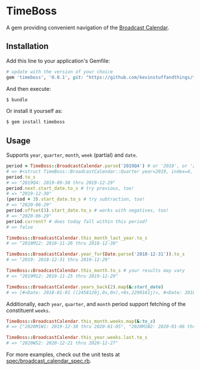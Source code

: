 # TimeBoss
A gem providing convenient navigation of the [Broadcast Calendar](https://en.wikipedia.org/wiki/Broadcast_calendar).

## Installation
Add this line to your application's Gemfile:
```ruby
# update with the version of your choice
gem 'timeboss', '0.0.1', git: "https://github.com/kevinstuffandthings/timeboss.git"
```

And then execute:
```bash
$ bundle
```

Or install it yourself as:
```bash
$ gem install timeboss
```

## Usage
Supports `year`, `quarter`, `month`, `week` (partial) and `date`.

```ruby
period = TimeBoss::BroadcastCalendar.parse('2019Q4') # or '2018', or '2018M3', or '2019-12-21', or '2020W32', or '2020M3W2'
# => #<struct TimeBoss::BroadcastCalendar::Quarter year=2019, index=4, start_date=#<Date: 2019-09-30 ((2458757j,0s,0n),+0s,2299161j)>, end_date=#<Date: 2019-12-29 ((2458847j,0s,0n),+0s,2299161j)>>
period.to_s
# => "2019Q4: 2019-09-30 thru 2019-12-29"
period.next.start_date.to_s # try previous, too!
# => "2019-12-30"
(period + 3).start_date.to_s # try subtraction, too!
# => "2020-06-29"
period.offset(3).start_date.to_s # works with negatives, too!
# => "2020-06-29"
period.current? # does today fall within this period?
# => false

TimeBoss::BroadcastCalendar.this_month_last_year.to_s
# => "2018M12: 2018-11-26 thru 2018-12-30"

TimeBoss::BroadcastCalendar.year_for(Date.parse('2018-12-31')).to_s
# => "2019: 2018-12-31 thru 2019-12-29"

TimeBoss::BroadcastCalendar.this_month.to_s # your results may vary
# => "2019M12: 2019-11-25 thru 2019-12-29"

TimeBoss::BroadcastCalendar.years_back(2).map(&:start_date)
# => [#<Date: 2018-01-01 ((2458120j,0s,0n),+0s,2299161j)>, #<Date: 2018-12-31 ((2458484j,0s,0n),+0s,2299161j)>]
```

Additionally, each `year`, `quarter`, and `month` period support fetching of the constituent `weeks`.

```ruby
TimeBoss::BroadcastCalendar.this_month.weeks.map(&:to_s)
# => ["2020M1W1: 2019-12-30 thru 2020-01-05", "2020M1W2: 2020-01-06 thru 2020-01-12", "2020M1W3: 2020-01-13 thru 2020-01-19", "2020M1W4: 2020-01-20 thru 2020-01-26"]

TimeBoss::BroadcastCalendar.this_year.weeks.last.to_s
# => "2020W52: 2020-12-21 thru 2020-12-27"
```

For more examples, check out the unit tests at [spec/broadcast_calendar_spec.rb](spec/broadcast_calendar_spec.rb).
